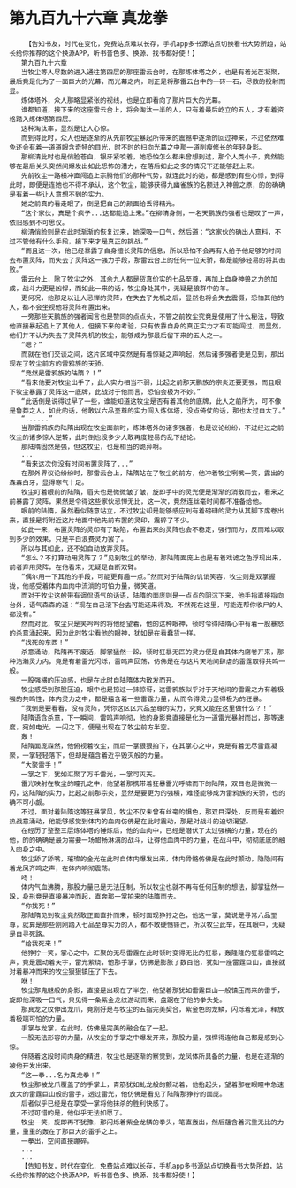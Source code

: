 # 第九百九十六章 真龙拳
        【告知书友，时代在变化，免费站点难以长存，手机app多书源站点切换看书大势所趋，站长给你推荐的这个换源APP，听书音色多、换源、找书都好使！】
       第九百九十六章
       当牧尘等人尽数的进入通往第四层的那座雷云台时，在那炼体塔之外，也是有着光芒凝聚，最后竟是化为了一面巨大的光幕，而光幕之内，则正是将那雷云台中的一砖一石，尽数的投射而显。
       炼体塔外，众人那略显紧张的视线，也是立即看向了那片巨大的光幕。
       谁都知道，接下来的这座雷云台上，将会淘汰一半的人，只有着最后屹立的五人，才有着资格踏入炼体塔第四层。
       这种淘汰率，显然是让人心惊。
       而到得此时，众人也是逐渐的从先前牧尘暴起所带来的震撼中逐渐的回过神来，不过依然难免还会有着一道道眼含奇特的目光，时不时的扫向光幕之中那一道削瘦修长的年轻身影。
       那柳清此时也是俏脸苍白，银牙紧咬着，她恐怕怎么都未曾想到过，那个人类小子，竟然能够在最后关头突然间爆发出如此恐怖的潜力，在落后如此之多的情况下还能够赶上来。
       先前牧尘一路横冲直闯追上宗腾他们的那种气势，就连此时的她，都是感到有些心悸，到得此时，即便是连她也不得不承认，这个牧尘，能够获得九幽雀族的名额进入神兽之原，的的确确是有着一些让人意想不到的实力。
       她之前真的看走眼了，倒是把自己的颜面给丢得精光。
       “这个家伙，真是个疯子...这都能追上来。”在柳清身侧，一名天鹏族的强者也是叹了一声，依旧感到不可思议。
       柳清俏脸则是在此时渐渐的恢复过来，她深吸一口气，然后道：“这家伙的确出人意料，不过不管他有什么手段，接下来才是真正的挑战。”
       “而且这一次，他已经暴露了自身擅长灵阵的信息，所以恐怕不会再有人给予他足够的时间去布置灵阵，而失去了灵阵这一强力手段，那雷云台上的任何一位天骄，都是能够轻易的将其击败。”
       雷云台上，除了牧尘之外，其余九人都是货真价实的七品至尊，再加上自身神兽之力的加成，战斗力更是凶悍，而如此一来的话，牧尘身处其中，无疑是狼群中的羊。
       更何况，他那足以让人忌惮的灵阵，在失去了先机之后，显然也将会失去震慑，恐怕其他的人，都不会坐视他将灵阵布置出来。
       一旁那些天鹏族的强者闻言也是赞同的点点头，不管之前牧尘究竟是使用了什么秘法，导致他直接暴起追上了其他人，但接下来的考验，只有依靠自身的真正实力才有可能闯过，而显然，他们并不认为失去了灵阵先机的牧尘，能够成为那最后留下来的五人之一。
       “嗯？”
       而就在他们交谈之间，这片区域中突然是有着惊疑之声响起，然后诸多强者便是见到，那出现在了牧尘前方的雷鸦族的天骄。
       “竟然是雷鸦族的陆隋？！”
       “看来他要对牧尘出手了，此人实力相当不弱，比起之前那天鹏族的宗炎还要更强，而且眼下牧尘暴露了灵阵这一底牌，此战对于他而言，恐怕会极为不妙。”
       “此话倒是说得过早了一些，谁能知道这牧尘是否有着其他的底牌，此人之前所为，可不像是鲁莽之人，如此的话，他敢以六品至尊的实力闯入炼体塔，没点倚仗的话，那也太过自大了。”
       “......”
       当那雷鸦族的陆隋出现在牧尘面前时，炼体塔外的诸多强者，也是议论纷纷，不过经过之前牧尘的诸多惊人逆转，此时倒也没多少人敢再度轻易的乱下结论。
       那陆隋固然是强，但这牧尘，也是相当的诡异啊。
       ...
       “看来这次你没有时间布置灵阵了...”
       在那外界议论纷纷时，那雷云台上，陆隋站在了牧尘的前方，他冲着牧尘咧嘴一笑，露出的森森白牙，显得寒气十足。
       牧尘盯着眼前的陆隋，眉头也是微微皱了皱，旋即手中的灵光便是渐渐的消散而去，看来之前暴露了灵阵，果然是令得这些家伙忌惮无比，这一次，竟然连丝毫时间都不准备给他。
       眼前的陆隋，虽然看似随意站立，不过牧尘却是能够感应到有着磅礴的灵力从其脚下席卷出来，直接是将附近这片地面中他先前布置的灵印，震碎了不少。
       如此一来，布置灵阵的灵印有了缺陷，布置出来的灵阵也会不稳定，强行而为，反而难以取到多少的效果，只是平白浪费灵力罢了。
       所以与其如此，还不如自动放弃灵阵。
       “怎么？不打算动用灵阵了？”见到牧尘的举动，那陆隋面庞上也是有着戏谑之色浮现出来，前者弃用灵阵，在他看来，无疑是自断双臂。
       “偶尔用一下其他的手段，可能更有趣一点。”然而对于陆隋的讥诮笑容，牧尘则是双掌握拢，他感受着体内血肉中流淌的可怕力量，微笑道。
       而对于牧尘这般带有调侃语气的话语，陆隋的面庞则是一点点的阴沉下来，他手指直接指向台外，语气森森的道：“现在自己滚下台去可能还来得及，不然死在这里，可能连帮你收尸的人都没有。”
       然而对此，牧尘只是笑吟吟的将他给望着，他的这种眼神，顿时令得陆隋心中有着一股暴怒的杀意涌起来，因为此时牧尘看他的眼神，犹如是在看蠢货一样。
       “找死的东西！”
       杀意涌动，陆隋再不废话，脚掌猛然一跺，顿时狂暴无匹的灵力便是自其体内席卷开来，那种浩瀚灵力内，竟是有着雷光闪烁，雷鸣声回荡，仿佛是在与这片天地间肆虐的雷霆取得共鸣一般。
       一股强横的压迫感，也是在此时自陆隋体内散发而开。
       牧尘感受到那股压迫，眼中也是掠过一抹惊讶，这雷鸦族似乎对于天地间的雷霆之力有着极强的共鸣性，体内灵力之中，都是蕴含着一些雷霆力量，从而令得灵力显得极为的狂暴。
       “我倒是要看看，没有灵阵，凭你这区区六品至尊的实力，究竟又能在这里做什么？！”
       陆隋语含杀意，下一瞬间，雷鸣声响彻，他的身影竟直接是化为一道雷光暴射而出，那等速度，宛如电光，一闪之下，便是出现在了牧尘前方半空。
       轰！
       陆隋面庞森然，他俯视着牧尘，而后一掌狠狠拍下，在其掌心之中，竟是有着无尽雷霆凝聚，一掌轻轻落下，但却是蕴含着近乎毁灭般的力量。
       “大聚雷手！”
       一掌之下，犹如汇聚了万千雷光，一掌可灭天。
       雷光映射在牧尘的瞳孔之中，他望着那携带着狂暴雷光呼啸而下的陆隋，双目也是微微一闪，这陆隋的实力，比起之前那宗炎，显然是要更为的强横，难怪能够成为雷鸦族的天骄，也的确不可小觑。
       不过，面对着陆隋这等狂暴掌风，牧尘不仅未曾有丝毫的惧色，那双目深处，反而是有着炽热战意涌动，他能够感觉到体内的血肉仿佛是在此时震动，那是对战斗的迫切渴望。
       在经历了整整三层炼体塔的锤炼后，他的血肉中，已经是潜伏了太过强横的力量，现在的他，的的确确是最为需要一场酣畅淋漓的战斗，让得他血肉中的力量，在战斗中，彻彻底底的融入肉身之中。
       牧尘舔了舔嘴，璀璨的金光在此时自体内爆发出来，体内骨骼仿佛是在此时颤动，隐隐间有着龙凤齐鸣之声，在体内响彻震荡。
       咚！
       体内气血沸腾，那股力量已是无法压制，所以牧尘也就不再有任何压制的想法，脚掌猛然一跺，身形竟是直接暴冲而起，直奔那一掌拍来的陆隋而去。
       “你找死！”
       那陆隋见到牧尘竟然敢正面直扑而来，顿时面现狰狞之色，他这一掌，莫说是寻常六品至尊，就算是那些刚刚踏入七品至尊实力的人，都不敢硬憾锋芒，所以牧尘此举，在其眼中，无疑是自寻死路。
       “给我死来！”
       他狰狞一笑，掌心之中，汇聚的无尽雷霆在此时顿时变得无比的狂暴，轰隆隆的狂暴雷鸣之声，竟是震动着天宇，雷光萦绕，他那手掌，仿佛是膨胀了数百倍，犹如一座雷霆巨山，直接就对着暴冲而来的牧尘狠狠镇压了下去。
       咻！
       牧尘那鬼魅般的身影，直接是出现在了半空，他望着那犹如雷霆巨山一般镇压而来的雷手，旋即他深吸一口气，只见得一条紫金龙纹游动而来，盘踞在了他的拳头处。
       那真龙之纹伸出龙爪，竟刚好是与牧尘的五指完美契合，紫金色的龙鳞，闪烁着光泽，释放着极端可怕的力量。
       手掌与龙掌，在此时，仿佛是完美的融合在了一起。
       一股无法形容的力量，从牧尘的手掌之中爆发开来，那股力量，强悍得连他自己都是感到心惊。
       伴随着这段时间肉身的精进，牧尘也是逐渐的察觉到，龙凤体所具备的力量，也是在逐渐的被他开发出来。
       “这一拳...名为真龙拳！”
       牧尘那被龙爪覆盖了的手掌上，青筋犹如虬龙般的颤动着，他抬起头，望着那在眼瞳中急速放大的雷霆巨山般的雷手，透过雷光，他仿佛是看见了陆隋那狰狞的面庞。
       后者似乎已经是在享受一掌将他抹杀的胜利快感了。
       不过可惜的是，他似乎无法如愿了。
       牧尘一笑，旋即再不犹豫，那闪烁着紫金龙鳞的拳头，笔直轰出，然后蕴含着沉重无比的力量，重重的轰在了那巨大的雷手之上。
       一拳出，空间直接蹦碎。
       ...
       ...
       【告知书友，时代在变化，免费站点难以长存，手机app多书源站点切换看书大势所趋，站长给你推荐的这个换源APP，听书音色多、换源、找书都好使！】